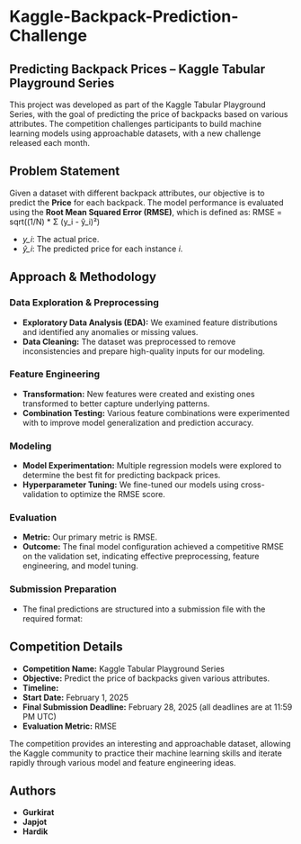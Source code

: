 # Kaggle-Backpack-Prediction-Challenge
## Predicting Backpack Prices – Kaggle Tabular Playground Series

This project was developed as part of the Kaggle Tabular Playground Series, with the goal of predicting the price of backpacks based on various attributes. The competition challenges participants to build machine learning models using approachable datasets, with a new challenge released each month.

## Problem Statement

Given a dataset with different backpack attributes, our objective is to predict the **Price** for each backpack. The model performance is evaluated using the **Root Mean Squared Error (RMSE)**, which is defined as:
RMSE = sqrt((1/N) * Σ (y_i - ŷ_i)²)

- *y_i*: The actual price.
- *ŷ_i*: The predicted price for each instance *i*.

## Approach & Methodology

### Data Exploration & Preprocessing
- **Exploratory Data Analysis (EDA):** We examined feature distributions and identified any anomalies or missing values.
- **Data Cleaning:** The dataset was preprocessed to remove inconsistencies and prepare high-quality inputs for our modeling.

### Feature Engineering
- **Transformation:** New features were created and existing ones transformed to better capture underlying patterns.
- **Combination Testing:** Various feature combinations were experimented with to improve model generalization and prediction accuracy.

### Modeling
- **Model Experimentation:** Multiple regression models were explored to determine the best fit for predicting backpack prices.
- **Hyperparameter Tuning:** We fine-tuned our models using cross-validation to optimize the RMSE score.

### Evaluation
- **Metric:** Our primary metric is RMSE.
- **Outcome:** The final model configuration achieved a competitive RMSE on the validation set, indicating effective preprocessing, feature engineering, and model tuning.

### Submission Preparation
- The final predictions are structured into a submission file with the required format:

## Competition Details

- **Competition Name:** Kaggle Tabular Playground Series
- **Objective:** Predict the price of backpacks given various attributes.
- **Timeline:**
- **Start Date:** February 1, 2025
- **Final Submission Deadline:** February 28, 2025 (all deadlines are at 11:59 PM UTC)
- **Evaluation Metric:** RMSE

The competition provides an interesting and approachable dataset, allowing the Kaggle community to practice their machine learning skills and iterate rapidly through various model and feature engineering ideas.

## Authors

- **Gurkirat**
- **Japjot**
- **Hardik**
